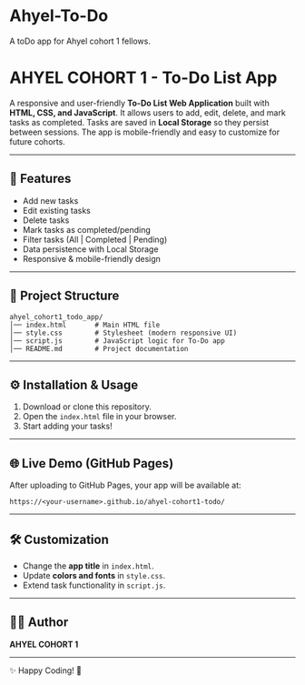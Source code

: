 # Ahyel-To-Do
A toDo app for Ahyel cohort 1 fellows.
# AHYEL COHORT 1 - To-Do List App

A responsive and user-friendly **To-Do List Web Application** built with **HTML, CSS, and JavaScript**. It allows users to add, edit, delete, and mark tasks as completed. Tasks are saved in **Local Storage** so they persist between sessions. The app is mobile-friendly and easy to customize for future cohorts.

---

## 🚀 Features

* Add new tasks
* Edit existing tasks
* Delete tasks
* Mark tasks as completed/pending
* Filter tasks (All | Completed | Pending)
* Data persistence with Local Storage
* Responsive & mobile-friendly design

---

## 📂 Project Structure

```
ahyel_cohort1_todo_app/
│── index.html       # Main HTML file
│── style.css        # Stylesheet (modern responsive UI)
│── script.js        # JavaScript logic for To-Do app
│── README.md        # Project documentation
```

---

## ⚙️ Installation & Usage

1. Download or clone this repository.
2. Open the `index.html` file in your browser.
3. Start adding your tasks!

---

## 🌐 Live Demo (GitHub Pages)

After uploading to GitHub Pages, your app will be available at:

```
https://<your-username>.github.io/ahyel-cohort1-todo/
```

---

## 🛠️ Customization

* Change the **app title** in `index.html`.
* Update **colors and fonts** in `style.css`.
* Extend task functionality in `script.js`.

---

## 👨‍💻 Author

**AHYEL COHORT 1**

---

✨ Happy Coding! 🚀

